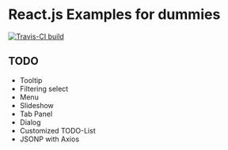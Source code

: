 React.js Examples for dummies
=============================

[![Travis-CI build](https://travis-ci.org/watinha/react-examples.svg?branch=master)](https://travis-ci.org/watinha/react-examples)

TODO
----
* Tooltip
* Filtering select
* Menu
* Slideshow
* Tab Panel
* Dialog
* Customized TODO-List
* JSONP with Axios

